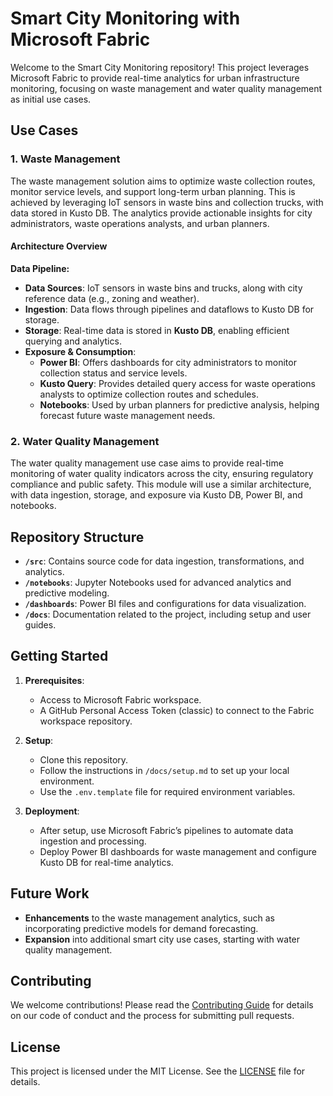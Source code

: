 
# Smart City Monitoring with Microsoft Fabric

Welcome to the Smart City Monitoring repository! This project leverages Microsoft Fabric to provide real-time analytics for urban infrastructure monitoring, focusing on waste management and water quality management as initial use cases.

## Use Cases

### 1. Waste Management
The waste management solution aims to optimize waste collection routes, monitor service levels, and support long-term urban planning. This is achieved by leveraging IoT sensors in waste bins and collection trucks, with data stored in Kusto DB. The analytics provide actionable insights for city administrators, waste operations analysts, and urban planners.

#### Architecture Overview

**Data Pipeline:**
- **Data Sources**: IoT sensors in waste bins and trucks, along with city reference data (e.g., zoning and weather).
- **Ingestion**: Data flows through pipelines and dataflows to Kusto DB for storage.
- **Storage**: Real-time data is stored in **Kusto DB**, enabling efficient querying and analytics.
- **Exposure & Consumption**:
  - **Power BI**: Offers dashboards for city administrators to monitor collection status and service levels.
  - **Kusto Query**: Provides detailed query access for waste operations analysts to optimize collection routes and schedules.
  - **Notebooks**: Used by urban planners for predictive analysis, helping forecast future waste management needs.

### 2. Water Quality Management 
The water quality management use case aims to provide real-time monitoring of water quality indicators across the city, ensuring regulatory compliance and public safety. This module will use a similar architecture, with data ingestion, storage, and exposure via Kusto DB, Power BI, and notebooks.

## Repository Structure
- **`/src`**: Contains source code for data ingestion, transformations, and analytics.
- **`/notebooks`**: Jupyter Notebooks used for advanced analytics and predictive modeling.
- **`/dashboards`**: Power BI files and configurations for data visualization.
- **`/docs`**: Documentation related to the project, including setup and user guides.

## Getting Started
1. **Prerequisites**:
   - Access to Microsoft Fabric workspace.
   - A GitHub Personal Access Token (classic) to connect to the Fabric workspace repository.

2. **Setup**:
   - Clone this repository.
   - Follow the instructions in `/docs/setup.md` to set up your local environment.
   - Use the `.env.template` file for required environment variables.

3. **Deployment**:
   - After setup, use Microsoft Fabric’s pipelines to automate data ingestion and processing.
   - Deploy Power BI dashboards for waste management and configure Kusto DB for real-time analytics.

## Future Work
- **Enhancements** to the waste management analytics, such as incorporating predictive models for demand forecasting.
- **Expansion** into additional smart city use cases, starting with water quality management.
  
## Contributing
We welcome contributions! Please read the [Contributing Guide](/docs/CONTRIBUTING.md) for details on our code of conduct and the process for submitting pull requests.

## License
This project is licensed under the MIT License. See the [LICENSE](LICENSE) file for details.
